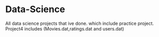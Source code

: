 # Data-Science
All data science projects that ive done. which include practice project.
Project4 includes (Movies.dat,ratings.dat and users.dat)
